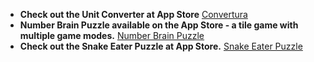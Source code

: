 
* **Check out the Unit Converter at App Store** [Convertura](http://apps.apple.com/tr/app/basit-%C3%A7evirici/id6445921216?l=tr)
* **Number Brain Puzzle available on the App Store - a tile game with multiple game modes.** [Number Brain Puzzle](https://apps.apple.com/us/app/prime-pairs/id6744247566)
* **Check out the Snake Eater Puzzle at App Store.** [Snake Eater Puzzle](https://apps.apple.com/us/app/snake-eater-puzzle/id6744899998) 
